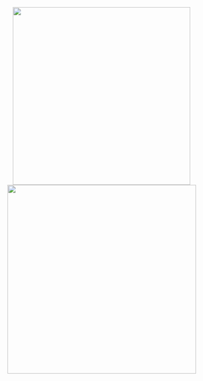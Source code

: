 <p align="center">
  <img width="400" src="https://github-readme-stats.vercel.app/api?username=pedro-cursino&theme=midnight-purple&show_icons=true&hide_border=true&count_private=true" />
  <img width="425" src="https://github-readme-streak-stats.herokuapp.com/?user=pedro-cursino&theme=midnight-purple&hide_border=true" />
</p>
